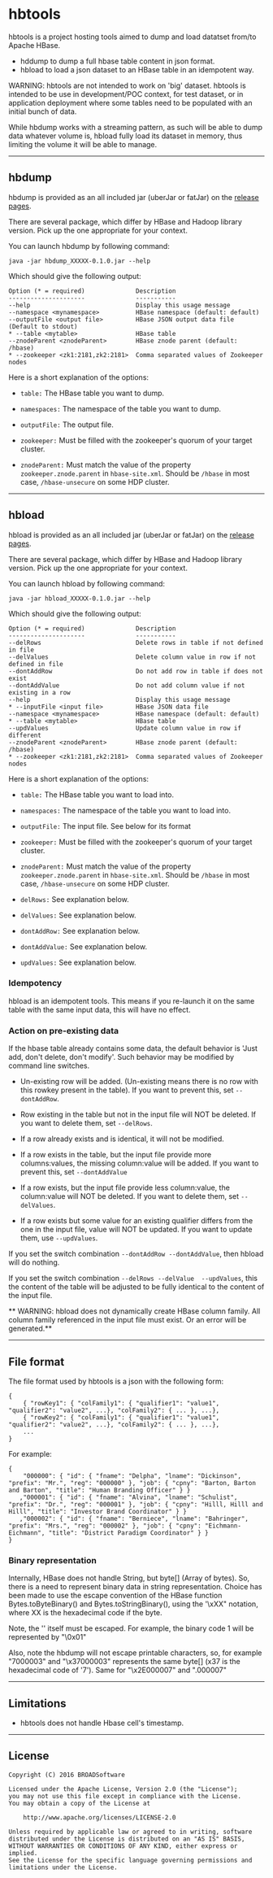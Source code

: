 # hbtools

hbtools is a project hosting tools aimed to dump and load datatset from/to Apache HBase.

* hddump to dump a full hbase table content in json format.
* hbload to load a json dataset to an HBase table in an idempotent way. 

WARNING: hbtools are not intended to work on 'big' dataset. hbtools is intended to be use in development/POC context, for test dataset, or in application deployment where some tables need to be populated with an initial bunch of data.

While hbdump works with a streaming pattern, as such will be able to dump data whatever volume is, hbload fully load its dataset in memory, thus limiting the volume it will be able to manage.

*** 
## hbdump

hbdump is provided as an all included jar (uberJar or fatJar)  on the [release pages](https://github.com/BROADSoftware/hbtools/releases).

There are several package, which differ by HBase and Hadoop library version. Pick up the one appropriate for your context.

You can launch hbdump by following command:

	java -jar hbdump_XXXXX-0.1.0.jar --help

Which should give the following output:

	Option (* = required)              Description
	---------------------              -----------
	--help                             Display this usage message
	--namespace <mynamespace>          HBase namespace (default: default)
	--outputFile <output file>         HBase JSON output data file (Default to stdout)
	* --table <mytable>                HBase table
	--znodeParent <znodeParent>        HBase znode parent (default: /hbase)
	* --zookeeper <zk1:2181,zk2:2181>  Comma separated values of Zookeeper nodes

Here is a short explanation of the options:

* `table:` The HBase table you want to dump.

* `namespaces:` The namespace of the table you want to dump.

* `outputFile:` The output file.

* `zookeeper:` Must be filled with the zookeeper's quorum of your target cluster. 

* `znodeParent:` Must match the value of the property `zookeeper.znode.parent` in `hbase-site.xml`. Should be `/hbase` in most case, `/hbase-unsecure` on some HDP cluster.

*** 
## hbload

hbload is provided as an all included jar (uberJar or fatJar)  on the [release pages](https://github.com/BROADSoftware/hbtools/releases).

There are several package, which differ by HBase and Hadoop library version. Pick up the one appropriate for your context.

You can launch hbload by following command:

	java -jar hbload_XXXXX-0.1.0.jar --help

Which should give the following output:

	Option (* = required)              Description
	---------------------              -----------
	--delRows                          Delete rows in table if not defined in file
	--delValues                        Delete column value in row if not defined in file
	--dontAddRow                       Do not add row in table if does not exist
	--dontAddValue                     Do not add column value if not existing in a row
	--help                             Display this usage message
	* --inputFile <input file>         HBase JSON data file
	--namespace <mynamespace>          HBase namespace (default: default)
	* --table <mytable>                HBase table
	--updValues                        Update column value in row if different
	--znodeParent <znodeParent>        HBase znode parent (default: /hbase)
	* --zookeeper <zk1:2181,zk2:2181>  Comma separated values of Zookeeper nodes


Here is a short explanation of the options:

* `table:` The HBase table you want to load into.

* `namespaces:` The namespace of the table you want to load into.

* `outputFile:` The input file. See below for its format

* `zookeeper:` Must be filled with the zookeeper's quorum of your target cluster. 

* `znodeParent:` Must match the value of the property `zookeeper.znode.parent` in `hbase-site.xml`. Should be `/hbase` in most case, `/hbase-unsecure` on some HDP cluster.

* `delRows:` See explanation below.

* `delValues:` See explanation below. 

* `dontAddRow:` See explanation below. 

* `dontAddValue:` See explanation below. 

* `updValues:` See explanation below.

### Idempotency

hbload is an idempotent tools. This means if you re-launch it on the same table with the same input data, this will have no effect.

### Action on pre-existing data

If the hbase table already contains some data, the default behavior is 'Just add, don't delete, don't modify'. Such behavior may be modified by command line switches.

* Un-existing row will be added. (Un-existing means there is no row with this rowkey present in the table). If you want to prevent this, set `--dontAddRow`.

* Row existing in the table but not in the input file will NOT be deleted. If you want to delete them, set `--delRows`.

* If a row already exists and is identical, it will not be modified.

* If a row exists in the table, but the input file provide more columns:values, the missing column:value will be added. If you want to prevent this, set `--dontAddValue`

* If a row exists, but the input file provide less column:value, the column:value will NOT be deleted. If you want to delete them, set `--delValues`.

* If a row exists but some value for an existing qualifier differs from the one in the input file, value will NOT be updated. If you want to update them, use `--updValues`.

If you set the switch combination `--dontAddRow --dontAddValue`, then hbload will do nothing.

If you set the switch combination `--delRows --delValue  --updValues`, this the content of the table will be adjusted to be fully identical to the content of the input file.  

** WARNING: hbload does not dynamically create HBase column family. All column family referenced in the input file must exist. Or an error will be generated.** 

***
## File format

The file format used by hbtools is a json with the following form:

	{
	    { "rowKey1": { "colFamily1": { "qualifier1": "value1", "qualifier2": "value2", ...}, "colFamily2": { ... }, ...}, 
	    { "rowKey2": { "colFamily1": { "qualifier1": "value1", "qualifier2": "value2", ...}, "colFamily2": { ... }, ...},
	    ...
	} 

For example:

	{
	    "000000": { "id": { "fname": "Delpha", "lname": "Dickinson", "prefix": "Mr.", "reg": "000000" }, "job": { "cpny": "Barton, Barton and Barton", "title": "Human Branding Officer" } }
	   ,"000001": { "id": { "fname": "Alvina", "lname": "Schulist", "prefix": "Dr.", "reg": "000001" }, "job": { "cpny": "Hilll, Hilll and Hilll", "title": "Investor Brand Coordinator" } }
	   ,"000002": { "id": { "fname": "Berniece", "lname": "Bahringer", "prefix": "Mrs.", "reg": "000002" }, "job": { "cpny": "Eichmann-Eichmann", "title": "District Paradigm Coordinator" } }
	}


### Binary representation

Internally, HBase does not handle String, but byte[] (Array of bytes). So, there is a need to represent binary data in string representation. Choice has been made to use the escape convention of the HBase function Bytes.toByteBinary() and Bytes.toStringBinary(), using the '\xXX" notation, where XX is the hexadecimal code if the byte.

Note, the '\' itself must be escaped. For example, the binary code 1 will be represented by "\\0x01"

Also, note the hbdump will not escape printable characters, so, for example "7000003" and "\\x37000003" represents the same byte[] (x37 is the hexadecimal code of '7'). Same for "\\x2E000007" and ".000007"

***
## Limitations

* hbtools does not handle Hbase cell's timestamp.

***
## License

    Copyright (C) 2016 BROADSoftware

	Licensed under the Apache License, Version 2.0 (the "License");
	you may not use this file except in compliance with the License.
	You may obtain a copy of the License at
	
	    http://www.apache.org/licenses/LICENSE-2.0
	
	Unless required by applicable law or agreed to in writing, software
	distributed under the License is distributed on an "AS IS" BASIS,
	WITHOUT WARRANTIES OR CONDITIONS OF ANY KIND, either express or implied.
	See the License for the specific language governing permissions and
	limitations under the License.




